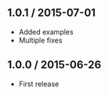 1.0.1 / 2015-07-01
------------------

- Added examples
- Multiple fixes


1.0.0 / 2015-06-26
------------------

- First release
